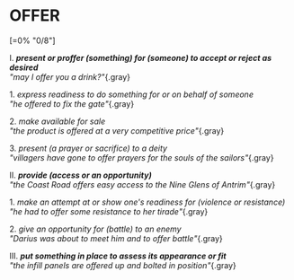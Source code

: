 # OFFER

[=0% "0/8"]

I. ***present or proffer (something) for (someone) to accept or reject as desired***<br>
*"may I offer you a drink?"*{.gray}

1\. *express readiness to do something for or on behalf of someone*<br>
*"he offered to fix the gate"*{.gray}

2\. *make available for sale*<br>
*"the product is offered at a very competitive price"*{.gray}

3\. *present (a prayer or sacrifice) to a deity*<br>
*"villagers have gone to offer prayers for the souls of the sailors"*{.gray}

II. ***provide (access or an opportunity)***<br>
*"the Coast Road offers easy access to the Nine Glens of Antrim"*{.gray}

1\. *make an attempt at or show one's readiness for (violence or resistance)*<br>
*"he had to offer some resistance to her tirade"*{.gray}

2\. *give an opportunity for (battle) to an enemy*<br>
*"Darius was about to meet him and to offer battle"*{.gray}

III. ***put something in place to assess its appearance or fit***<br>
*"the infill panels are offered up and bolted in position"*{.gray}
